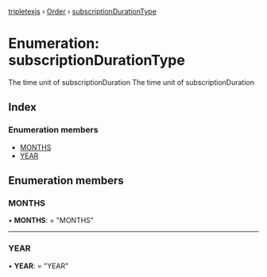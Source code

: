 [tripletexjs](../README.md) › [Order](../modules/order.md) › [subscriptionDurationType](order.subscriptiondurationtype.md)

# Enumeration: subscriptionDurationType

The time unit of subscriptionDuration
The time unit of subscriptionDuration

## Index

### Enumeration members

* [MONTHS](order.subscriptiondurationtype.md#months)
* [YEAR](order.subscriptiondurationtype.md#year)

## Enumeration members

###  MONTHS

• **MONTHS**: = "MONTHS"

___

###  YEAR

• **YEAR**: = "YEAR"
